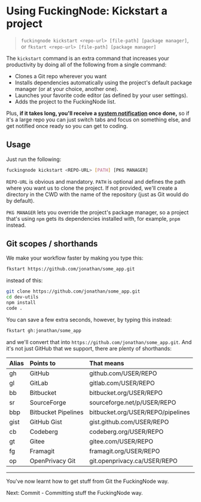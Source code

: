# Using FuckingNode: Kickstart a project

> `fuckingnode kickstart <repo-url> [file-path] [package manager]`, or `fkstart <repo-url> [file-path] [package manager]`

The `kickstart` command is an extra command that increases your productivity by doing all of the following from a single command:

- Clones a Git repo wherever you want
- Installs dependencies automatically using the project's default package manager (or at your choice, another one).
- Launches your favorite code editor (as defined by your user settings).
- Adds the project to the FuckingNode list.

Plus, **if it takes long, you'll receive a [system notification](../learn/notifications.md) once done,** so if it's a large repo you can just switch tabs and focus on something else, and get notified once ready so you can get to coding.

## Usage

Just run the following:

```bash
fuckingnode kickstart <REPO-URL> [PATH] [PKG MANAGER]
```

`REPO-URL` is obvious and mandatory. `PATH` is optional and defines the path where you want us to clone the project. If not provided, we'll create a directory in the CWD with the name of the repository (just as Git would do by default).

`PKG MANAGER` lets you override the project's package manager, so a project that's using `npm` gets its dependencies installed with, for example, `pnpm` instead.

## Git scopes / shorthands

We make your workflow faster by making you type this:

```bash
fkstart https://github.com/jonathan/some_app.git
```

instead of this:

```bash
git clone https://github.com/jonathan/some_app.git
cd dev-utils
npm install
code .
```

You can save a few extra seconds, however, by typing this instead:

```bash
fkstart gh:jonathan/some_app
```

and we'll convert that into `https://github.com/jonathan/some_app.git`. And it's not just GitHub that we support, there are plenty of shorthands:

| Alias | Points to            | That means                         |
|:------|:---------------------|:-----------------------------------|
| gh    | GitHub               | github.com/USER/REPO               |
| gl    | GitLab               | gitlab.com/USER/REPO               |
| bb    | Bitbucket            | bitbucket.org/USER/REPO            |
| sr    | SourceForge          | sourceforge.net/p/USER/REPO        |
| bbp   | Bitbucket Pipelines  | bitbucket.org/USER/REPO/pipelines  |
| gist  | GitHub Gist          | gist.github.com/USER/REPO          |
| cb    | Codeberg             | codeberg.org/USER/REPO             |
| gt    | Gitee                | gitee.com/USER/REPO                |
| fg    | Framagit             | framagit.org/USER/REPO             |
| op    | OpenPrivacy Git      | git.openprivacy.ca/USER/REPO       |

---

You've now learnt how to get stuff from Git the FuckingNode way.

Next: Commit - Committing stuff the FuckingNode way.
